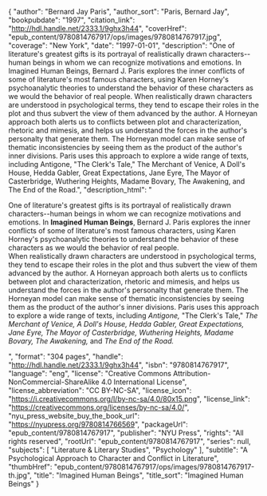 {
  "author": "Bernard Jay Paris",
  "author_sort": "Paris, Bernard Jay",
  "bookpubdate": "1997",
  "citation_link": "http://hdl.handle.net/2333.1/9ghx3h44",
  "coverHref": "epub_content/9780814767917/ops/images/9780814767917.jpg",
  "coverage": "New York",
  "date": "1997-01-01",
  "description": "One of literature's greatest gifts is its portrayal of realistically drawn characters--human beings in whom we can recognize motivations and emotions. In Imagined Human Beings, Bernard J. Paris explores the inner conflicts of some of literature's most famous characters, using Karen Horney's psychoanalytic theories to understand the behavior of these characters as we would the behavior of real people. When realistically drawn characters are understood in psychological terms, they tend to escape their roles in the plot and thus subvert the view of them advanced by the author. A Horneyan approach both alerts us to conflicts between plot and characterization, rhetoric and mimesis, and helps us understand the forces in the author's personalty that generate them. The Horneyan model can make sense of thematic inconsistencies by seeing them as the product of the author's inner divisions. Paris uses this approach to explore a wide range of texts, including Antigone,  \"The Clerk's Tale,\" The Merchant of Venice, A Doll's House, Hedda Gabler, Great Expectations, Jane Eyre, The Mayor of Casterbridge, Wuthering Heights, Madame Bovary, The Awakening, and The End of the Road.",
  "description_html": "<p>One of literature's greatest gifts is its portrayal of realistically drawn characters--human beings in whom we can recognize motivations and emotions. In <b>Imagined Human Beings</b>, Bernard J. Paris explores the inner conflicts of some of literature's most famous characters, using Karen Horney's psychoanalytic theories to understand the behavior of these characters as we would the behavior of real people.<br> When realistically drawn characters are understood in psychological terms, they tend to escape their roles in the plot and thus subvert the view of them advanced by the author. A Horneyan approach both alerts us to conflicts between plot and characterization, rhetoric and mimesis, and helps us understand the forces in the author's personalty that generate them. The Horneyan model can make sense of thematic inconsistencies by seeing them as the product of the author's inner divisions. Paris uses this approach to explore a wide range of texts, including <i>Antigone, </i> \"The Clerk's Tale,\" <i>The Merchant of Venice, A Doll's House, Hedda Gabler, Great Expectations, Jane Eyre, The Mayor of Casterbridge, Wuthering Heights, Madame Bovary, The Awakening, </i>and <i>The End of the Road.</i></p>",
  "format": "304 pages",
  "handle": "http://hdl.handle.net/2333.1/9ghx3h44",
  "isbn": "9780814767917",
  "language": "eng",
  "license": "Creative Commons Attribution-NonCommercial-ShareAlike 4.0 International License",
  "license_abbreviation": "CC BY-NC-SA",
  "license_icon": "https://i.creativecommons.org/l/by-nc-sa/4.0/80x15.png",
  "license_link": "https://creativecommons.org/licenses/by-nc-sa/4.0/",
  "nyu_press_website_buy_the_book_url": "https://nyupress.org/9780814766569",
  "packageUrl": "epub_content/9780814767917",
  "publisher": "NYU Press",
  "rights": "All rights reserved",
  "rootUrl": "epub_content/9780814767917",
  "series": null,
  "subjects": [
    "Literature & Literary Studies",
    "Psychology"
  ],
  "subtitle": "A Psychological Approach to Character and Conflict in Literature",
  "thumbHref": "epub_content/9780814767917/ops/images/9780814767917-th.jpg",
  "title": "Imagined Human Beings",
  "title_sort": "Imagined Human Beings"
}

